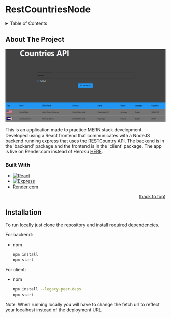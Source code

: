 # RestCountriesNode
<a name="readme-top"></a>
<!-- TABLE OF CONTENTS -->
<details>
  <summary>Table of Contents</summary>
  <ol>
    <li>
      <a href="#about-the-project">About The Project</a>
      <ul>
        <li><a href="#built-with">Built With</a></li>
      </ul>
    </li>
    <li>
      <a href="#installation">Installation</a>
    </li>
  </ol>
</details>

## About The Project

[![Product Name Screen Shot][product-screenshot]](https://rest-countries-client.onrender.com)


This is an application made to practice MERN stack development. Developed using a React frontend  that communicates with a NodeJS backend running express that uses the [RESTCountry API](https://restcountries.com/#rest-countries). The backend is in the 'backend' package and the frontend is in the 'client' package. The app is live on Render.com instead of Heroku [HERE](https://rest-countries-client.onrender.com). 

### Built With
* [![React][React.js]][React-url]
* [![Express][Express.js]][Express-url]
* [Render.com](https://render.com/)

<p align="right">(<a href="#readme-top">back to top</a>)</p>

## Installation

To run locally just clone the repository and install required dependencies.

For backend:
* npm
  ```sh
  npm install
  npm start
  ```
For client:
* npm
  ```sh
  npm install --legacy-peer-deps
  npm start
  ```

Note: When running locally you will have to change the fetch url to reflect your localhost instead of the deployment URL.





[product-screenshot]: images/screenshot.png
[React.js]: https://img.shields.io/badge/React-20232A?style=for-the-badge&logo=react&logoColor=61DAFB
[React-url]: https://reactjs.org/
[Express.js]: https://img.shields.io/badge/Express.js-404D59?style=for-the-badge
[Express-url]: https://expressjs.com/
